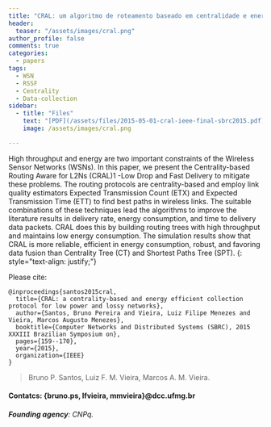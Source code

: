 ```yaml
---
title: "CRAL: um algoritmo de roteamento baseado em centralidade e energia para Redes de Sensores Sem Fio (IEEE-Version)"
header:
  teaser: "/assets/images/cral.png"
author_profile: false
comments: true
categories:
  - papers
tags:
  - WSN
  - RSSF
  - Centrality
  - Data-collection
sidebar:
  - title: "Files"
    text: "[PDF](/assets/files/2015-05-01-cral-ieee-final-sbrc2015.pdf){: .btn .btn--success}{: target=\"_blank\"} [Talk PDF](https://www.dropbox.com/s/irg5igvstbstxxi/apresentacao-sbrc.pptx?dl=0){: .btn .btn--info}{: target=\"_blank\"}"
    image: /assets/images/cral.png

---
```


High throughput and energy are two important constraints of the Wireless Sensor Networks (WSNs). In this paper, we present the Centrality-based Routing Aware for L2Ns (CRAL)1 -Low Drop and Fast Delivery to mitigate these problems. The routing protocols are centrality-based and employ link quality estimators Expected Transmission Count (ETX) and Expected Transmission Time (ETT) to find best paths in wireless links. The suitable combinations of these techniques lead the algorithms to improve the literature results in delivery rate, energy consumption, and time to delivery data packets. CRAL does this by building routing trees with high throughput and maintains low energy consumption. The simulation results show that CRAL is more reliable, efficient in energy consumption, robust, and favoring data fusion than Centrality Tree (CT) and Shortest Paths Tree (SPT).
{: style="text-align: justify;"}

Please cite:
```TeX
@inproceedings{santos2015cral,
  title={CRAL: a centrality-based and energy efficient collection protocol for low power and lossy networks},
  author={Santos, Bruno Pereira and Vieira, Luiz Filipe Menezes and Vieira, Marcos Augusto Menezes},
  booktitle={Computer Networks and Distributed Systems (SBRC), 2015 XXXIII Brazilian Symposium on},
  pages={159--170},
  year={2015},
  organization={IEEE}
}
```
> Bruno P. Santos, Luiz F. M. Vieira, Marcos A. M. Vieira.
#### Contatcs: {bruno.ps, lfvieira, mmvieira}@dcc.ufmg.br
###### **Founding agency**: CNPq.
